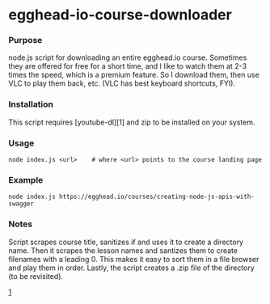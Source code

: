 # egghead-io-course-downloader

### Purpose

node.js script for downloading an entire egghead.io course.  Sometimes they are offered for free for a short time, and I like to watch them at 2-3 times the speed, which is a premium feature.  So I download them, then use VLC to play them back, etc.  (VLC has best keyboard shortcuts, FYI).

### Installation
This script requires [youtube-dl][1] and zip to be installed on your system.

### Usage

    node index.js <url>    # where <url> points to the course landing page

### Example

    node index.js https://egghead.io/courses/creating-node-js-apis-with-swagger

### Notes

Script scrapes course title, sanitizes if and uses it to create a directory name.
Then it scrapes the lesson names and santizes them to create filenames with a leading 0.
This makes it easy to sort them in a file browser and play them in order.
Lastly, the script creates a .zip file of the directory (to be revisited).

[1](https://rg3.github.io/youtube-dl/)
